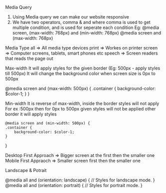 Media Query 

1. Using Media query we can make our website responsive
2. We have two operators, comma & and where comma is used to get multiple condition, and is used for seperate each condition
 Eg: @media screen, (max-width: 768px) and (min-width: 768px)
     @media screen and (max-width: 768px)

Media Type
    all => All media type devices
    print => Workes on printer
    screen => Computer screens, tablets, smart phones etc 
    speech => Screen readers that reads the page out

Max-width 
    It will apply styles for the given border (Eg: 500px - apply styles till 500px)
    It will change the background color when screen size is 0px to 500px 
   
   @media screen and (max-width: 500px) {
    .container {
        background-color: $color-1;
    }
}

Min-width
    It is reverse of max-width, inside the border styles will not apply 
    For ex :500px then for 0px to 500px given styles will not be applied other border it will apply styles 

    @media screen and (min-width: 500px) {
    .container {
        background-color: $color-1;
    }
}

Desktop First Approach => Bigger screen at the first then the smaller one
Mobile First Appraoch => Smaller screen first then the smaller one 

Landscape & Potrait 

@media all and (orientation: landscape) {
   // Styles for landscape mode.
}
@media all and (orientation: portrait) {
   // Styles for portrait mode.
}